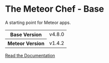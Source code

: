 # The Meteor Chef - Base
A starting point for Meteor apps.

<table>
  <tbody>
    <tr>
      <th>Base Version</th>
      <td>v4.8.0</td>
    </tr>
    <tr>
      <th>Meteor Version</th>
      <td>v1.4.2</td>
    </tr>
  </tbody>
</table>

[Read the Documentation](http://themeteorchef.com/base)
